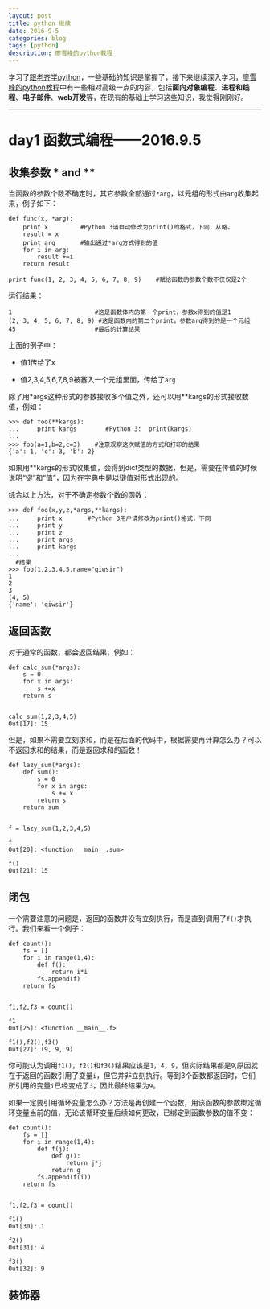 ```yaml
---
layout: post
title: python 继续
date: 2016-9-5
categories: blog
tags: [python]
description: 廖雪峰的python教程
---
```


学习了[跟老齐学python](https://github.com/qiwsir/StarterLearningPython/blob/master/index.md)，一些基础的知识是掌握了，接下来继续深入学习，[廖雪峰的python教程](http://www.liaoxuefeng.com/)中有一些相对高级一点的内容，包括**面向对象编程**、**进程和线程**、**电子邮件**、**web开发**等，在现有的基础上学习这些知识，我觉得刚刚好。



------------------------------

# day1 函数式编程——2016.9.5 

## 收集参数 * and **

当函数的参数个数不确定时，其它参数全部通过`*arg`，以元组的形式由`arg`收集起来，例子如下：


```
def func(x, *arg):
    print x         #Python 3请自动修改为print()的格式，下同，从略。
    result = x
    print arg       #输出通过*arg方式得到的值
    for i in arg:
        result +=i
    return result

print func(1, 2, 3, 4, 5, 6, 7, 8, 9)    #赋给函数的参数个数不仅仅是2个

```

运行结果：

```
1                       #这是函数体内的第一个print，参数x得到的值是1
(2, 3, 4, 5, 6, 7, 8, 9) #这是函数内的第二个print，参数arg得到的是一个元组
45                      #最后的计算结果

```

上面的例子中：

- 值1传给了x

- 值2,3,4,5,6,7,8,9被塞入一个元组里面，传给了`arg`

除了用*args这种形式的参数接收多个值之外，还可以用**kargs的形式接收数值，例如：

```
>>> def foo(**kargs):
...     print kargs        #Python 3:  print(kargs)
...
>>> foo(a=1,b=2,c=3)    #注意观察这次赋值的方式和打印的结果
{'a': 1, 'c': 3, 'b': 2}

```

如果用**kargs的形式收集值，会得到dict类型的数据，但是，需要在传值的时候说明“键”和“值”，因为在字典中是以键值对形式出现的。

综合以上方法，对于不确定参数个数的函数：

```
>>> def foo(x,y,z,*args,**kargs):
...     print x       #Python 3用户请修改为print()格式，下同
...     print y
...     print z
...     print args
...     print kargs        
... 
  #结果
>>> foo(1,2,3,4,5,name="qiwsir")
1
2
3
(4, 5)
{'name': 'qiwsir'}

```

## 返回函数

对于通常的函数，都会返回结果，例如：

```
def calc_sum(*args):
    s = 0
    for x in args:
        s +=x
    return s


calc_sum(1,2,3,4,5)
Out[17]: 15

```

但是，如果不需要立刻求和，而是在后面的代码中，根据需要再计算怎么办？可以不返回求和的结果，而是返回求和的函数！

```
def lazy_sum(*args):
    def sum():
        s = 0
        for x in args:
            s += x
        return s
    return sum


f = lazy_sum(1,2,3,4,5)

f
Out[20]: <function __main__.sum>

f()
Out[21]: 15

```

## 闭包

一个需要注意的问题是，返回的函数并没有立刻执行，而是直到调用了`f()`才执行。我们来看一个例子：

```
def count():
    fs = []
    for i in range(1,4):
        def f():
            return i*i
        fs.append(f)
    return fs


f1,f2,f3 = count()

f1
Out[25]: <function __main__.f>

f1(),f2(),f3()
Out[27]: (9, 9, 9)

```

你可能认为调用`f1()`，`f2()`和`f3()`结果应该是`1`，`4`，`9`，但实际结果都是`9`,原因就在于返回的函数引用了变量`i`，但它并非立刻执行。等到3个函数都返回时，它们所引用的变量`i`已经变成了`3`，因此最终结果为`9`。


如果一定要引用循环变量怎么办？方法是再创建一个函数，用该函数的参数绑定循环变量当前的值，无论该循环变量后续如何更改，已绑定到函数参数的值不变：

```
def count():
    fs = []
    for i in range(1,4):
        def f(j):
            def g():
                return j*j
            return g
        fs.append(f(i))
    return fs


f1,f2,f3 = count()

f1()
Out[30]: 1

f2()
Out[31]: 4

f3()
Out[32]: 9
```


## 装饰器










